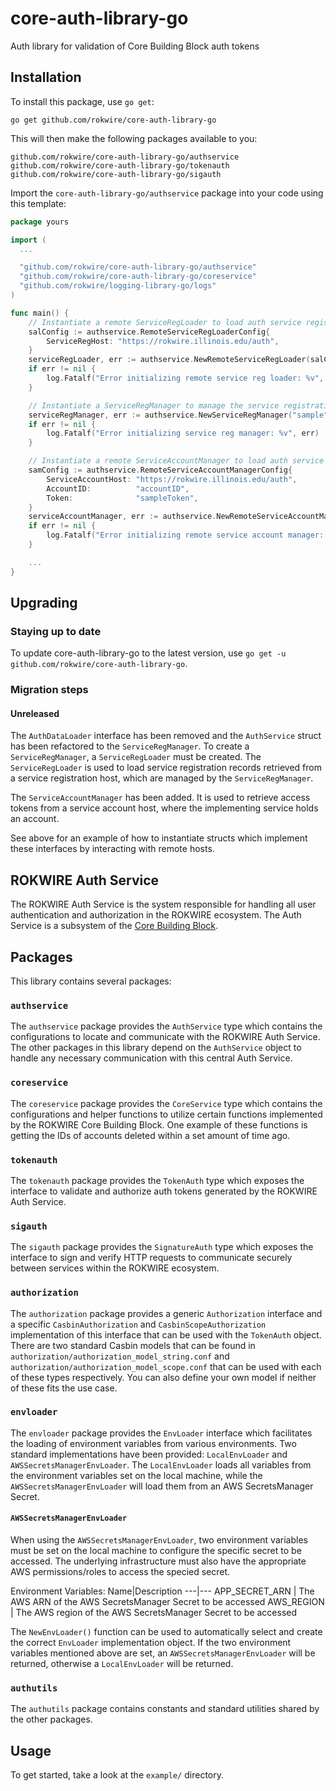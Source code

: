 # core-auth-library-go
Auth library for validation of Core Building Block auth tokens

## Installation
To install this package, use `go get`:

    go get github.com/rokwire/core-auth-library-go

This will then make the following packages available to you:

    github.com/rokwire/core-auth-library-go/authservice
    github.com/rokwire/core-auth-library-go/tokenauth
    github.com/rokwire/core-auth-library-go/sigauth

Import the `core-auth-library-go/authservice` package into your code using this template:

```go
package yours

import (
  ...

  "github.com/rokwire/core-auth-library-go/authservice"
  "github.com/rokwire/core-auth-library-go/coreservice"
  "github.com/rokwire/logging-library-go/logs"
)

func main() {
	// Instantiate a remote ServiceRegLoader to load auth service registration record from service registration host
	salConfig := authservice.RemoteServiceRegLoaderConfig{
		ServiceRegHost: "https://rokwire.illinois.edu/auth",
	}
	serviceRegLoader, err := authservice.NewRemoteServiceRegLoader(salConfig, []string{"auth"}, true)
	if err != nil {
		log.Fatalf("Error initializing remote service reg loader: %v", err)
	}

	// Instantiate a ServiceRegManager to manage the service registration data loaded by serviceRegLoader
	serviceRegManager, err := authservice.NewServiceRegManager("sample", "https://rokwire.illinois.edu/sample", serviceRegLoader)
	if err != nil {
		log.Fatalf("Error initializing service reg manager: %v", err)
	}

	// Instantiate a remote ServiceAccountManager to load auth service account-related data from service account host
    samConfig := authservice.RemoteServiceAccountManagerConfig{
		ServiceAccountHost: "https://rokwire.illinois.edu/auth",
		AccountID:          "accountID",
		Token:              "sampleToken",
	}
	serviceAccountManager, err := authservice.NewRemoteServiceAccountManager(serviceAccountLoaderConfig, true)
	if err != nil {
		log.Fatalf("Error initializing remote service account manager: %v", err)
	}

    ...
}
```

## Upgrading
### Staying up to date
To update core-auth-library-go to the latest version, use `go get -u github.com/rokwire/core-auth-library-go`.

### Migration steps
#### Unreleased
The `AuthDataLoader` interface has been removed and the `AuthService` struct has been refactored to the `ServiceRegManager`. To create a `ServiceRegManager`, a `ServiceRegLoader` must be created. The `ServiceRegLoader` is used to load service registration records retrieved from a service registration host, which are managed by the `ServiceRegManager`.

The `ServiceAccountManager` has been added. It is used to retrieve access tokens from a service account host, where the implementing service holds an account.

See above for an example of how to instantiate structs which implement these interfaces by interacting with remote hosts.

## ROKWIRE Auth Service
The ROKWIRE Auth Service is the system responsible for handling all user authentication and authorization in the ROKWIRE ecosystem. The Auth Service is a subsystem of the [Core Building Block](https://github.com/rokwire/core-building-block).

## Packages
This library contains several packages:

### `authservice`
The `authservice` package provides the `AuthService` type which contains the configurations to locate and communicate with the ROKWIRE Auth Service. The other packages in this library depend on the `AuthService` object to handle any necessary communication with this central Auth Service.

### `coreservice`
The `coreservice` package provides the `CoreService` type which contains the configurations and helper functions to utilize certain functions implemented by the ROKWIRE Core Building Block. One example of these functions is getting the IDs of accounts deleted within a set amount of time ago.

### `tokenauth`
The `tokenauth` package provides the `TokenAuth` type which exposes the interface to validate and authorize auth tokens generated by the ROKWIRE Auth Service.

### `sigauth`
The `sigauth` package provides the `SignatureAuth` type which exposes the interface to sign and verify HTTP requests to communicate securely between services within the ROKWIRE ecosystem.

### `authorization`
The `authorization` package provides a generic `Authorization` interface and a specific `CasbinAuthorization` and `CasbinScopeAuthorization` implementation of this interface that can be used with the `TokenAuth` object. There are two standard Casbin models that can be found in `authorization/authorization_model_string.conf` and `authorization/authorization_model_scope.conf` that can be used with each of these types respectively. You can also define your own model if neither of these fits the use case.

### `envloader`
The `envloader` package provides the `EnvLoader` interface which facilitates the loading of environment variables from various environments. Two standard implementations have been provided: `LocalEnvLoader` and `AWSSecretsManagerEnvLoader`. The `LocalEnvLoader` loads all variables from the environment variables set on the local machine, while the `AWSSecretsManagerEnvLoader` will load them from an AWS SecretsManager Secret.

#### `AWSSecretsManagerEnvLoader`
When using the `AWSSecretsManagerEnvLoader`, two environment variables must be set on the local machine to configure the specific secret to be accessed. The underlying infrastructure must also have the appropriate AWS permissions/roles to access the specied secret.

Environment Variables:
Name|Description
---|---
APP_SECRET_ARN | The AWS ARN of the AWS SecretsManager Secret to be accessed
AWS_REGION | The AWS region of the AWS SecretsManager Secret to be accessed

The `NewEnvLoader()` function can be used to automatically select and create the correct `EnvLoader` implementation object. If the two environment variables mentioned above are set, an `AWSSecretsManagerEnvLoader` will be returned, otherwise a `LocalEnvLoader` will be returned.

### `authutils`
The `authutils` package contains constants and standard utilities shared by the other packages.

## Usage
To get started, take a look at the `example/` directory.
